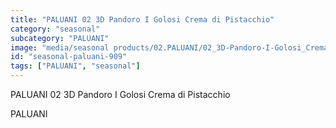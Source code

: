 ```yaml
---
title: "PALUANI 02 3D Pandoro I Golosi Crema di Pistacchio"
category: "seasonal"
subcategory: "PALUANI"
image: "media/seasonal products/02.PALUANI/02_3D-Pandoro-I-Golosi_Crema-di-Pistacchio.jpg"
id: "seasonal-paluani-909"
tags: ["PALUANI", "seasonal"]
---
```


PALUANI 02 3D Pandoro I Golosi Crema di Pistacchio

PALUANI
